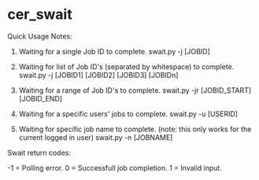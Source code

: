 cer_swait
=========

Quick Usage Notes:

1. Waiting for a single Job ID to complete.
	swait.py -j [JOBID]

2. Waiting for list of Job ID's (separated by whitespace) to complete.
	swait.py -j [JOBID1] [JOBID2] [JOBID3] [JOBIDn]

3. Waiting for a range of Job ID's to complete.
	swait.py -jr [JOBID_START] [JOBID_END]

4. Waiting for a specific users' jobs to complete.
	swait.py -u [USERID]

5. Waiting for specific job name to complete. (note: this only works for the current logged in user)
	swait.py -n [JOBNAME]

Swait return codes:

-1 = Polling error.
 0 = Successfull job completion.
 1 = Invalid input.